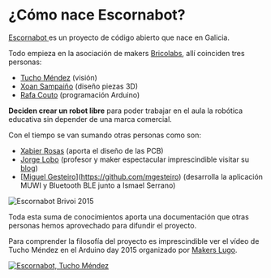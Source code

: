 # ¿Cómo nace Escornabot?

[Escornabot ](http://escornabot.com/web/)es un proyecto de código abierto que nace en Galicia. 

Todo empieza en la asociación de makers [Bricolabs](https://bricolabs.cc/), allí coinciden tres personas:

- [Tucho Méndez](https://twitter.com/procastino) \(visión\)
- [Xoan Sampaiño](https://twitter.com/xoan) \(diseño piezas 3D\)
- [Rafa Couto](https://twitter.com/caligari_pub) \(programación Arduino\) 

**Deciden crear un robot libre** para poder trabajar en el aula la robótica educativa sin depender de una marca comercial.

Con el tiempo se van sumando otras personas como son:

- [Xabier Rosas](https://twitter.com/xdesig) \(aporta el diseño de las PCB\)
- [Jorge Lobo](https://twitter.com/lobo_tic) \(profesor y maker espectacular imprescindible visitar su [blog](http://www.lobotic.es/)\)
- [[Miguel Gesteiro](https://about.me/tuchomendez)](https://github.com/mgesteiro) \(desarrolla la aplicación MUWI y Bluetooth BLE junto a Ismael Serrano\)

![Escornabot Brivoi 2015](https://escornabot.com/web/sites/default/files/node_attachs/brivoi.jpg)

Toda esta suma de conocimientos aporta una documentación que otras personas hemos aprovechado para difundir el proyecto.

Para comprender la filosofía del proyecto es imprescindible ver el vídeo de Tucho Méndez en el Arduino day 2015 organizado por [Makers Lugo](http://makerslugo.org/).

[![Escornabot, Tucho Méndez](http://img.youtube.com/vi/Czaiu6NDMSw/0.jpg)](https://youtu.be/Czaiu6NDMSw "Escornabot, Tucho Méndez")
